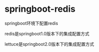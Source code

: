 # springboot-redis
springboot环境下配置redis


redis是springboot1.0版本下的集成配置方式

lettuce是springboot2.0版本下的集成配置方式
